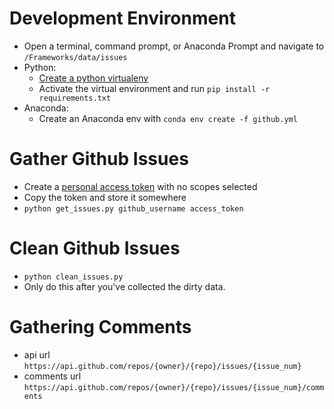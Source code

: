 # Development Environment
- Open a terminal, command prompt, or Anaconda Prompt and navigate to `/Frameworks/data/issues`
- Python:
  - [Create a python virtualenv](https://packaging.python.org/guides/installing-using-pip-and-virtualenv/)
  - Activate the virtual environment and run `pip install -r requirements.txt`
- Anaconda:
  - Create an Anaconda env with `conda env create -f github.yml`

# Gather Github Issues
- Create a [personal access token](https://github.com/settings/tokens/new) with no scopes selected
- Copy the token and store it somewhere
- `python get_issues.py github_username access_token`


# Clean Github Issues
- `python clean_issues.py`
- Only do this after you've collected the dirty data.

# Gathering Comments
- api url `https://api.github.com/repos/{owner}/{repo}/issues/{issue_num}`
- comments url `https://api.github.com/repos/{owner}/{repo}/issues/{issue_num}/comments`